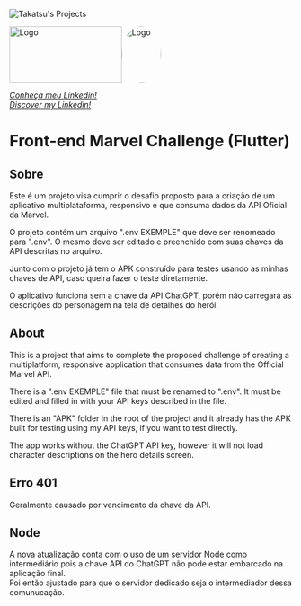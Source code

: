 ![Takatsu's Projects](https://wesleytakatsu.github.io/Pagina-Apresentacao-Pessoal/media/img/Logo-Takatsu-Projetos.png)

<div style="display: flex; align-items: center;">
  <img src="https://github.com/abraao69/ApiRestful-teste/blob/main/logo.png" alt="Logo" width="200" height="100">
  <img src="https://github.com/abraao69/abraao69-portfolio-abraao/blob/master/testinho/portfolio/1679067787215.jpeg" alt="Logo" width="70" height="100" style="border-radius: 100%;">

<br><br>
</div>


*[Conheça meu Linkedin!](https://www.linkedin.com/in/wesleytakatsu/)*  
*[Discover my Linkedin!](https://www.linkedin.com/in/wesleytakatsu/)*
  
  
# Front-end Marvel Challenge (Flutter)

## Sobre
  
Este é um projeto visa cumprir o desafio proposto para a criação de um aplicativo multiplataforma, responsivo e que consuma dados da API Oficial da Marvel.  
  
O projeto contém um arquivo ".env EXEMPLE" que deve ser renomeado para ".env". O mesmo deve ser editado e preenchido com suas chaves da API descritas no arquivo.  
  
Junto com o projeto já tem o APK construído para testes usando as minhas chaves de API, caso queira fazer o teste diretamente.  
  
O aplicativo funciona sem a chave da API ChatGPT, porém não carregará as descrições do personagem na tela de detalhes do herói.  
  

## About
  
This is a project that aims to complete the proposed challenge of creating a multiplatform, responsive application that consumes data from the Official Marvel API.  
  
There is a ".env EXEMPLE" file that must be renamed to ".env". It must be edited and filled in with your API keys described in the file.  
  
There is an "APK" folder in the root of the project and it already has the APK built for testing using my API keys, if you want to test directly.  
  
The app works without the ChatGPT API key, however it will not load character descriptions on the hero details screen.  

## Erro 401  
Geralmente causado por vencimento da chave da API.  

## Node  
A nova atualização conta com o uso de um servidor Node como intermediário pois a chave API do ChatGPT não pode estar embarcado na aplicação final.  
Foi então ajustado para que o servidor dedicado seja o intermediador dessa comunucação.  
